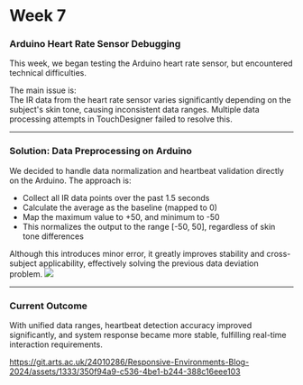 # Week 7



### Arduino Heart Rate Sensor Debugging

This week, we began testing the Arduino heart rate sensor, but encountered technical difficulties.

The main issue is:  
The IR data from the heart rate sensor varies significantly depending on the subject's skin tone, causing inconsistent data ranges. Multiple data processing attempts in TouchDesigner failed to resolve this.

---

### Solution: Data Preprocessing on Arduino

We decided to handle data normalization and heartbeat validation directly on the Arduino. The approach is:

- Collect all IR data points over the past 1.5 seconds  
- Calculate the average as the baseline (mapped to 0)  
- Map the maximum value to +50, and minimum to -50  
- This normalizes the output to the range [-50, 50], regardless of skin tone differences

Although this introduces minor error, it greatly improves stability and cross-subject applicability, effectively solving the previous data deviation problem.
![](/file/w7/image.png)

---

### Current Outcome

With unified data ranges, heartbeat detection accuracy improved significantly, and system response became more stable, fulfilling real-time interaction requirements.



https://git.arts.ac.uk/24010286/Responsive-Environments-Blog-2024/assets/1333/350f94a9-c536-4be1-b244-388c16eee103

